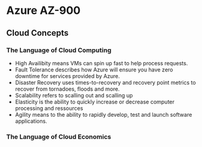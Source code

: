 # Azure AZ-900

## Cloud Concepts


### The Language of Cloud Computing

- High Availibity means VMs can spin up fast to help process requests.
- Fault Tolerance describes how Azure will ensure you have zero downtime for
  services provided by Azure.
- Disaster Recovery uses times-to-recovery and recovery point metrics to
  recover from tornadoes, floods and more.
- Scalability refers to scalling out and scalling up
- Elasticity is the ability to quickly increase or decrease computer processing
  and ressources
- Agility means to the ability to rapidly develop, test and launch software
  applications.


### The Language of Cloud Economics


